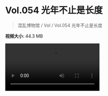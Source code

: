 # Vol.054 光年不止是长度

> 混乱博物馆 / Vol / Vol.054 光年不止是长度

**视频大小**: 44.3 MB

<div class="video"><video src="https://file.hsyhx.top/video/混乱博物馆/Vol/054.mp4" controls preload>🤔 您的浏览器不支持 video 标签</video></div>